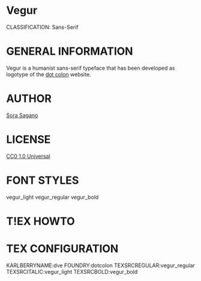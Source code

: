 Vegur
=====
CLASSIFICATION: Sans-Serif

GENERAL INFORMATION
===================
Vegur is a humanist sans-serif typeface that has been developed
as logotype of the [dot colon](http://dotcolon.net/) website.

AUTHOR
======
[Sora Sagano](http://dotcolon.net/)

LICENSE
=======
[CC0 1.0 Universal](http://creativecommons.org/publicdomain/zero/1.0/)

FONT STYLES
===========
vegur_light
vegur_regular
vegur_bold

T!EX HOWTO
=========

TEX CONFIGURATION
=================
KARLBERRYNAME:dve
FOUNDRY:dotcolon
TEXSRCREGULAR:vegur_regular
TEXSRCITALIC:vegur_light
TEXSRCBOLD:vegur_bold

